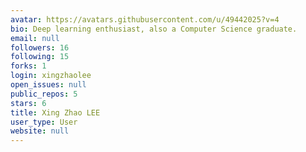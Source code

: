 ```yaml
---
avatar: https://avatars.githubusercontent.com/u/49442025?v=4
bio: Deep learning enthusiast, also a Computer Science graduate.
email: null
followers: 16
following: 15
forks: 1
login: xingzhaolee
open_issues: null
public_repos: 5
stars: 6
title: Xing Zhao LEE
user_type: User
website: null
---
```

